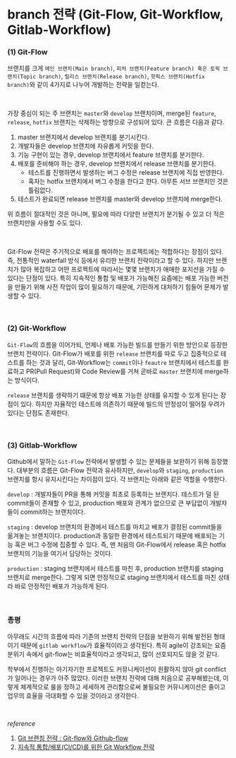 # branch 전략 (Git-Flow, Git-Workflow, Gitlab-Workflow)

### (1) Git-Flow

브랜치를 크게 `메인 브랜치(Main branch)`, `피처 브랜치(Feature branch) 혹은 토픽 브랜치(Topic branch)`, `릴리스 브랜치(Release branch)`, `핫픽스 브랜치(Hotfix branch)`와 같이 4가지로 나누어 개발하는 전략을 일컫는다. 

<br>

가장 중심이 되는 주 브랜치는 `master`와 `develop` 브랜치이며, merge된 `feature`, `release`, `hotfix` 브랜치는 삭제하는 방향으로 구성되어 있다. 큰 흐름은 다음과 같다.

1) master 브랜치에서 develop 브랜치를 분기시킨다.
2) 개발자들은 develop 브랜치에 자유롭게 커밋을 한다.
3) 기능 구현이 있는 경우, develop 브랜치에서 feature 브랜치를 분기한다.
4) 배포를 준비해야 하는 경우, develop 브랜치에서 release 브랜치를 분기한다.
      - 테스트를 진행하면서 발생하는 버그 수정은 release 브랜치에 직접 반영한다.
      - 혹자는 hotfix 브랜치에서 버그 수정을 한다고 한다. 아무튼 서브 브랜치인 것은 틀림없다.
5) 테스트가 완료되면 release 브랜치를 master와 develop 브랜치에 merge한다.

위 흐름이 절대적인 것은 아니며, 필요에 따라 다양한 브랜치가 분기될 수 있고 더 적은 브랜치만을 사용할 수도 있다.

<br>

Git-Flow 전략은 주기적으로 배포를 해야하는 프로젝트에는 적합하다는 장점이 있다. 즉, 전통적인 waterfall 방식 등에서 유리한 브랜치 전략이라고 할 수 있다. 하지만 브랜치가 많아 복잡하고 어떤 프로젝트에 따라서는 몇몇 브랜치가 애매한 포지션을 가질 수 있다는 단점이 있다. 특히 지속적인 통합 및 배포가 가능해진 요즘에는 배포 가능한 버전을 만들기 위해 사전 작업이 많이 필요하기 때문에, 기민하게 대처하기 힘들어 문제가 발생할 수 있다.

<br>

### (2) Git-Workflow

`Git-Flow`의 흐름을 이어가되, 언제나 배포 가능한 빌드를 만들기 위한 방안으로 등장한 브랜치 전략이다. Git-Flow가 배포를 위한 `release` 브랜치를 따로 두고 집중적으로 테스트를 하는 것과 달리, Git-Workflow는 `commit`이나 `feautre` 브랜치에서 테스트를 완료하고 PR(Pull Request)와 Code Review를 거쳐 곧바로 `master` 브랜치에 merge하는 방식이다.

`release` 브랜치를 생략하기 떄문에 항상 배포 가능한 상태를 유지할 수 있게 된다는 장점이 있다. 하지만 자율적인 테스트에 의존하기 때문에 빌드의 안정성이 떨어질 우려가 있다는 단점도 존재한다.

<br>

### (3) Gitlab-Workflow

Github에서 말하는 `Git-Flow` 전략에서 발생할 수 있는 문제들을 보완하기 위해 등장했다. 대부분의 흐름은 Git-Flow 전략과 유사하지만, `develop`와 `staging`, `production` 브랜치를 항시 유지시킨다는 차이점이 있다. 각 브랜치는 아래와 같은 역할을 수행한다.

`develop` : 개발자들이 PR을 통해 커밋을 최초로 등록하는 브랜치다. 테스트가 덜 된 commit들이 존재할 수 있고, production 배포와 관계가 없으므로 큰 부담없이 개발자들이 commit하는 브랜치이다.

`staging` : develop 브랜치의 환경에서 테스트를 마치고 배포가 결정된 commit들을 옮겨놓는 브랜치이다. production과 동일한 환경에서 테스트되기 때문에 배포되는 기능 혹은 버그 수정에 집중할 수 있다. 즉, 맨 처음의 Git-Flow에서 release 혹은 hotfix 브랜치의 기능을 여기서 담당하는 것이다.

`production` : staging 브랜치에서 테스트를 마친 후, production 브랜치를 staging 브랜치로 merge한다. 그렇게 되면 안정적으로 staging 브랜치에서 테스트를 마친 상태라 바로 안정적인 배포가 가능하게 된다.

<br>

### 총평

아무래도 시간의 흐름에 따라 기존의 브랜치 전략의 단점을 보완하기 위해 발전된 형태이기 때문에 `gitlab workflow`가 효율적이라고 생각된다. 특히 agile이 강조되는 요즘 분위기 속에서 git-flow는 비효율적이라고 생각되고, 많이 선호되지도 않을 것 같다.

학부에서 진행하는 아기자기한 프로젝트도 커뮤니케이션이 원활하지 않아 git conflict가 일어나는 경우가 아주 많았다. 이러한 브랜치 전략에 대해 처음으로 공부해봤는데, 이렇게 체계적으로 룰을 정하고 세세하게 관리함으로써 불필요한 커뮤니케이션은 줄이고 업무의 효율을 극대화할 수 있을 것이라고 생각한다.

<br>

_reference_

1. [Git 브랜칭 전략 : Git-flow와 Github-flow](https://hellowoori.tistory.com/56)
2. [지속적 통합/배포(CI/CD)를 위한 Git Workflow 전략](https://blog.ull.im/engineering/2019/06/25/git-workflow-for-ci-cd.html)
